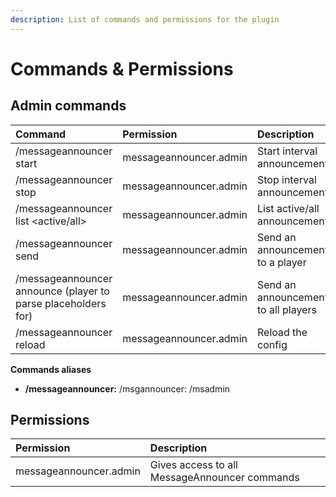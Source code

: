 ```yaml
---
description: List of commands and permissions for the plugin
---
```


# Commands & Permissions

## Admin commands

| Command | Permission | Description |
| :--- | :--- | :--- |
| /messageannouncer start | messageannouncer.admin | Start interval announcements |
| /messageannouncer stop | messageannouncer.admin | Stop interval announcements |
| /messageannouncer list <active/all> | messageannouncer.admin | List active/all announcements |
| /messageannouncer send <player> <announcement id> | messageannouncer.admin | Send an announcement to a player |
| /messageannouncer announce <announcement id> (player to parse placeholders for) | messageannouncer.admin | Send an announcement to all players |
| /messageannouncer reload | messageannouncer.admin | Reload the config |

**Commands aliases**

* **/messageannouncer:** /msgannouncer: /msadmin

## Permissions

| Permission | Description |
| :--- | :--- |
| messageannouncer.admin | Gives access to all MessageAnnouncer commands  |
